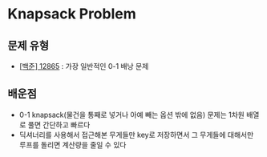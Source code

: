# Knapsack Problem

## 문제 유형
- [[백준] 12865](https://github.com/ririro93/algorithm_probs/blob/master/Baekjoon/4th_week/12865.md) : 가장 일반적인 0-1 배낭 문제



## 배운점
- 0-1 knapsack(물건을 통째로 넣거나 아예 빼는 옵션 밖에 없음) 문제는 1차원 배열로 풀면 간단하고 빠르다
- 딕셔너리를 사용해서 접근해본 무게들만 key로 저장하면서 그 무게들에 대해서만 루프를 돌리면 계산량을 줄일 수 있다
    
